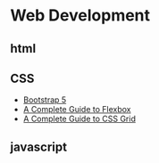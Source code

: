 # Web Development

## html

## CSS
- [Bootstrap 5](https://getbootstrap.com/docs/5.0/getting-started/introduction/)
- [A Complete Guide to Flexbox](https://css-tricks.com/snippets/css/a-guide-to-flexbox/#flexbox-background)
- [A Complete Guide to CSS Grid](https://css-tricks.com/snippets/css/complete-guide-grid/)

## javascript